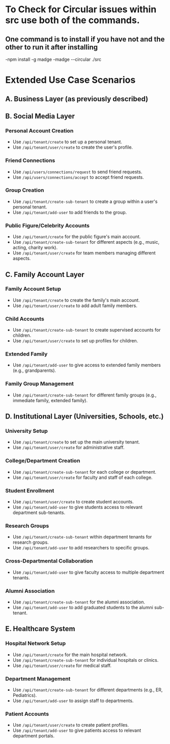 
# To Check for Circular issues within src use both of the commands.

## One command is to install if you have not and the other to run it after installing

-npm install -g madge
-madge --circular ./src


# Extended Use Case Scenarios

## A. Business Layer (as previously described)

## B. Social Media Layer

### Personal Account Creation

- Use `/api/tenant/create` to set up a personal tenant.
- Use `/api/tenant/user/create` to create the user's profile.

### Friend Connections

- Use `/api/users/connections/request` to send friend requests.
- Use `/api/users/connections/accept` to accept friend requests.

### Group Creation

- Use `/api/tenant/create-sub-tenant` to create a group within a user's personal tenant.
- Use `/api/tenant/add-user` to add friends to the group.

### Public Figure/Celebrity Accounts

- Use `/api/tenant/create` for the public figure's main account.
- Use `/api/tenant/create-sub-tenant` for different aspects (e.g., music, acting, charity work).
- Use `/api/tenant/user/create` for team members managing different aspects.

## C. Family Account Layer

### Family Account Setup

- Use `/api/tenant/create` to create the family's main account.
- Use `/api/tenant/user/create` to add adult family members.

### Child Accounts

- Use `/api/tenant/create-sub-tenant` to create supervised accounts for children.
- Use `/api/tenant/user/create` to set up profiles for children.

### Extended Family

- Use `/api/tenant/add-user` to give access to extended family members (e.g., grandparents).

### Family Group Management

- Use `/api/tenant/create-sub-tenant` for different family groups (e.g., immediate family, extended family).

## D. Institutional Layer (Universities, Schools, etc.)

### University Setup

- Use `/api/tenant/create` to set up the main university tenant.
- Use `/api/tenant/user/create` for administrative staff.

### College/Department Creation

- Use `/api/tenant/create-sub-tenant` for each college or department.
- Use `/api/tenant/user/create` for faculty and staff of each college.

### Student Enrollment

- Use `/api/tenant/user/create` to create student accounts.
- Use `/api/tenant/add-user` to give students access to relevant department sub-tenants.

### Research Groups

- Use `/api/tenant/create-sub-tenant` within department tenants for research groups.
- Use `/api/tenant/add-user` to add researchers to specific groups.

### Cross-Departmental Collaboration

- Use `/api/tenant/add-user` to give faculty access to multiple department tenants.

### Alumni Association

- Use `/api/tenant/create-sub-tenant` for the alumni association.
- Use `/api/tenant/add-user` to add graduated students to the alumni sub-tenant.

## E. Healthcare System

### Hospital Network Setup

- Use `/api/tenant/create` for the main hospital network.
- Use `/api/tenant/create-sub-tenant` for individual hospitals or clinics.
- Use `/api/tenant/user/create` for medical staff.

### Department Management

- Use `/api/tenant/create-sub-tenant` for different departments (e.g., ER, Pediatrics).
- Use `/api/tenant/add-user` to assign staff to departments.

### Patient Accounts

- Use `/api/tenant/user/create` to create patient profiles.
- Use `/api/tenant/add-user` to give patients access to relevant department portals.

